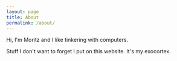 ```yaml
---
layout: page
title: About
permalink: /about/
---
```


Hi, I'm Moritz and I like tinkering with computers.

Stuff I don't want to forget I put on this website. It's my exocortex.

